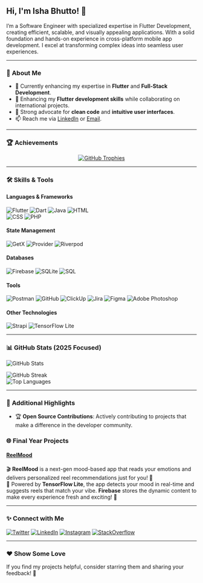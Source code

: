 ## Hi, I'm Isha Bhutto! 👋  
I’m a Software Engineer with specialized expertise in Flutter Development, creating efficient, scalable, and visually appealing applications. With a solid foundation and hands-on experience in cross-platform mobile app development. I excel at transforming complex ideas into seamless user experiences. 

---

### 🚀 **About Me**  
- 🔭 Currently enhancing my expertise in **Flutter** and **Full-Stack Development**.  
- 🌱 Enhancing my **Flutter development skills** while collaborating on international projects.  
- 🎨 Strong advocate for **clean code** and **intuitive user interfaces**.  
- 📫 Reach me via [LinkedIn](https://www.linkedin.com/in/isha-bhutto-29359621b/) or [Email](mailto:ishabhuutto@gmail.com).  

---

### 🏆 **Achievements**  
<p align="center"> 
  <a href="https://github.com/ryo-ma/github-profile-trophy">
    <img src="https://github-profile-trophy.vercel.app/?username=ishabhutto&theme=onedark&no-frame=true&column=7" alt="GitHub Trophies" />
  </a>
</p>

---

### 🛠 **Skills & Tools**  
#### **Languages & Frameworks**
![Flutter](https://img.shields.io/badge/Flutter-%2302569B.svg?style=for-the-badge&logo=flutter&logoColor=white)
![Dart](https://img.shields.io/badge/Dart-%230175C2.svg?style=for-the-badge&logo=dart&logoColor=white)
![Java](https://img.shields.io/badge/Java-%23ED8B00.svg?style=for-the-badge&logo=java&logoColor=white)
![HTML](https://img.shields.io/badge/HTML-%23E34F26.svg?style=for-the-badge&logo=html5&logoColor=white)  
![CSS](https://img.shields.io/badge/CSS-%231572B6.svg?style=for-the-badge&logo=css3&logoColor=white)
![PHP](https://img.shields.io/badge/PHP-%23777BB4.svg?style=for-the-badge&logo=php&logoColor=white)

#### **State Management**
![GetX](https://img.shields.io/badge/GetX-%23858AE4.svg?style=for-the-badge&logo=flutter&logoColor=white)
![Provider](https://img.shields.io/badge/Provider-%23FFCA28.svg?style=for-the-badge&logo=flutter&logoColor=white)
![Riverpod](https://img.shields.io/badge/Riverpod-%23FF5722.svg?style=for-the-badge&logo=flutter&logoColor=white)

#### **Databases**
![Firebase](https://img.shields.io/badge/Firebase-%23FFCA28.svg?style=for-the-badge&logo=firebase&logoColor=white)
![SQLite](https://img.shields.io/badge/SQLite-%23003B57.svg?style=for-the-badge&logo=sqlite&logoColor=white)
![SQL](https://img.shields.io/badge/SQL-%23CC2927.svg?style=for-the-badge&logo=microsoft-sql-server&logoColor=white)

#### **Tools**
![Postman](https://img.shields.io/badge/Postman-%23FF6C37.svg?style=for-the-badge&logo=postman&logoColor=white)
![GitHub](https://img.shields.io/badge/GitHub-%23181717.svg?style=for-the-badge&logo=github&logoColor=white)
![ClickUp](https://img.shields.io/badge/ClickUp-%237B68EE.svg?style=for-the-badge&logo=clickup&logoColor=white)
![Jira](https://img.shields.io/badge/Jira-%230052CC.svg?style=for-the-badge&logo=jira&logoColor=white)
![Figma](https://img.shields.io/badge/Figma-%23F24E1E.svg?style=for-the-badge&logo=figma&logoColor=white)
![Adobe Photoshop](https://img.shields.io/badge/Photoshop-%2300C4FF.svg?style=for-the-badge&logo=adobe-photoshop&logoColor=white)

#### **Other Technologies**
![Strapi](https://img.shields.io/badge/Strapi-%23575D90.svg?style=for-the-badge&logo=strapi&logoColor=white)
![TensorFlow Lite](https://img.shields.io/badge/TensorFlow%20Lite-%23FF6F00.svg?style=for-the-badge&logo=tensorflow&logoColor=white)

---

### 📊 **GitHub Stats (2025 Focused)**  
![GitHub Stats](https://github-readme-stats.vercel.app/api?username=ishabhutto&show_icons=true&theme=radical&count_private=true&hide=stars&include_all_commits=true&custom_title=Isha%20Bhutto's%20GitHub%20Stats)

![GitHub Streak](https://github-readme-streak-stats.herokuapp.com/?user=ishabhutto&theme=radical)  
![Top Languages](https://github-readme-stats.vercel.app/api/top-langs/?username=ishabhutto&layout=compact&theme=radical&langs_count=6)

---

### 🌟 **Additional Highlights**
- 🏆 **Open Source Contributions**: Actively contributing to projects that make a difference in the developer community.  
### 🌐 **Final Year Projects**  
#### [ReelMood](https://github.com/ishabhutto/final-year-project---reelmood)  
🎬 **ReelMood** is a next-gen mood-based app that reads your emotions and delivers personalized reel recommendations just for you! 🤩  
🔮 Powered by **TensorFlow Lite**, the app detects your mood in real-time and suggests reels that match your vibe. **Firebase** stores the dynamic content to make every experience fresh and exciting! 🚀  

---

### ✨ **Connect with Me**
<p align="left">
<a href="https://twitter.com/ishabhutto" target="blank"><img align="center" src="https://img.shields.io/badge/Twitter-%231DA1F2.svg?style=for-the-badge&logo=twitter&logoColor=white" alt="Twitter" /></a>
<a href="https://www.linkedin.com/in/isha-bhutto-29359621b/" target="blank"><img align="center" src="https://img.shields.io/badge/LinkedIn-%230A66C2.svg?style=for-the-badge&logo=linkedin&logoColor=white" alt="LinkedIn" /></a>
<a href="https://www.instagram.com/ishabhutto3064/" target="blank"><img align="center" src="https://img.shields.io/badge/Instagram-%23E4405F.svg?style=for-the-badge&logo=instagram&logoColor=white" alt="Instagram" /></a>
<a href="https://stackoverflow.com/users/16891040/isha-bhutto" target="blank"><img align="center" src="https://img.shields.io/badge/StackOverflow-%23FE7A16.svg?style=for-the-badge&logo=stack-overflow&logoColor=white" alt="StackOverflow" /></a>
</p>  

---

### ❤️ **Show Some Love**
If you find my projects helpful, consider starring them and sharing your feedback! 🌟

